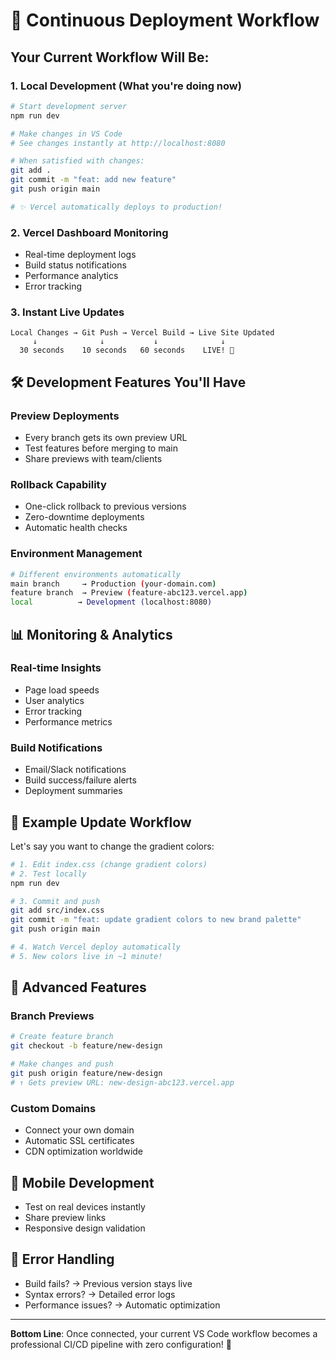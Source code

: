 # 🔄 Continuous Deployment Workflow

## Your Current Workflow Will Be:

### 1. **Local Development** (What you're doing now)
```bash
# Start development server
npm run dev

# Make changes in VS Code
# See changes instantly at http://localhost:8080

# When satisfied with changes:
git add .
git commit -m "feat: add new feature"
git push origin main

# ✨ Vercel automatically deploys to production!
```

### 2. **Vercel Dashboard Monitoring**
- Real-time deployment logs
- Build status notifications
- Performance analytics
- Error tracking

### 3. **Instant Live Updates**
```
Local Changes → Git Push → Vercel Build → Live Site Updated
     ↓              ↓           ↓              ↓
  30 seconds    10 seconds   60 seconds    LIVE! 🎉
```

## 🛠️ **Development Features You'll Have**

### **Preview Deployments**
- Every branch gets its own preview URL
- Test features before merging to main
- Share previews with team/clients

### **Rollback Capability**
- One-click rollback to previous versions
- Zero-downtime deployments
- Automatic health checks

### **Environment Management**
```bash
# Different environments automatically
main branch     → Production (your-domain.com)
feature branch  → Preview (feature-abc123.vercel.app)
local          → Development (localhost:8080)
```

## 📊 **Monitoring & Analytics**

### **Real-time Insights**
- Page load speeds
- User analytics
- Error tracking
- Performance metrics

### **Build Notifications**
- Email/Slack notifications
- Build success/failure alerts
- Deployment summaries

## 🎯 **Example Update Workflow**

Let's say you want to change the gradient colors:

```bash
# 1. Edit index.css (change gradient colors)
# 2. Test locally
npm run dev

# 3. Commit and push
git add src/index.css
git commit -m "feat: update gradient colors to new brand palette"
git push origin main

# 4. Watch Vercel deploy automatically
# 5. New colors live in ~1 minute!
```

## 🔧 **Advanced Features**

### **Branch Previews**
```bash
# Create feature branch
git checkout -b feature/new-design

# Make changes and push
git push origin feature/new-design
# ↑ Gets preview URL: new-design-abc123.vercel.app
```

### **Custom Domains**
- Connect your own domain
- Automatic SSL certificates
- CDN optimization worldwide

## 📱 **Mobile Development**
- Test on real devices instantly
- Share preview links
- Responsive design validation

## 🚨 **Error Handling**
- Build fails? → Previous version stays live
- Syntax errors? → Detailed error logs
- Performance issues? → Automatic optimization

---

**Bottom Line**: Once connected, your current VS Code workflow becomes a professional CI/CD pipeline with zero configuration! 🚀

